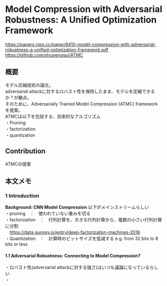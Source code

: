# Model Compression with Adversarial Robustness: A Unified Optimization Framework  
  
https://papers.nips.cc/paper/8410-model-compression-with-adversarial-robustness-a-unified-optimization-framework.pdf  
https://github.com/shupenggui/ATMC  
  
## 概要  
モデル圧縮技術の論文。  
adversarial attackに対するロバスト性を保持したまま、モデルを圧縮できるか？が観点。  
そのために、Adversarially Trained Model Compression (ATMC) framework を提案。  
ATMCは以下を包括する、効率的なアルゴリズム  
・Pruning  
・factorization  
・quantization  
     
## Contribution
ATMCの提案  
  
## 本文メモ  
  
### 1 Introduction  
  
<b> Background: CNN Model Compression </b>
以下がメインストリームらしい  
・pruning　：　使われていない重みを切る  
・factorization　：　行列計算を、大きな行列計算から、複数の小さい行列計算に分割  
　https://data.gunosy.io/entry/deep-factorization-machines-2018  
・Quantization　：　計算時のビットサイズを低減する e.g. from 32 bits to 8 bits or less  
  
#### 1.1  Adversarial Robustness: Connecting to Model Compression?  
・ロバスト性(adversarial attackに対する強さ)はいつも議論になっているらしい  
・
